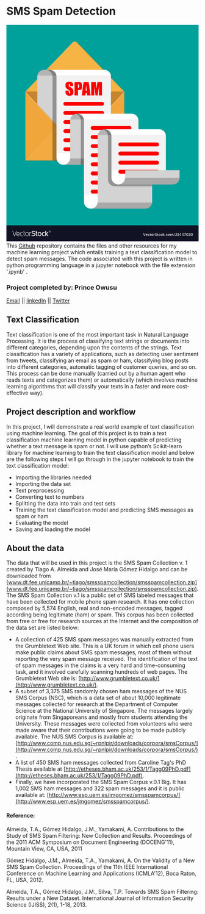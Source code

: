 # SMS Spam Detection
![](https://github.com/prince381/spam_detection/blob/master/spam_image.jpg)
This [Github](https://github.com/prince381/spam_detection) repository contains the files and other resources for my machine learning project which entails training a text classification model to detect spam messages. The code associated with this project is written in python programming language in a jupyter notebook with the file extension '.ipynb' .
### Project completed by: Prince Owusu
[Email](powusu381@gmail.com) || [linkedIn](https://www.linkedin.com/in/prince-owusu-356914198?lipi=urn%3Ali%3Apage%3Ad_flagship3_profile_view_base_contact_details%3B2NYoXqMHQKOMp0yWSME5mQ%3D%3D) || [Twitter](https://twitter.com/iam_kwekhu)

## Text Classification
Text classification is one of the most important task in Natural Language Processing. It is the process of classifying text strings or
documents into different categories, depending upon the contents of the strings. Text classification has a variety of applications, such
as detecting user sentiment from tweets, classifying an email as spam or ham, classifying blog posts into different categories, automatic
tagging of customer queries, and so on. This process can be done manually (carried out by a human agent who reads texts and categorizes
them) or automatically (which involves machine learning algorithms that will classify your texts in a faster and more cost-effective way).

## Project description and workflow
In this project, I will demonstrate a real world example of text classification using machine learning. The goal of this project is to
train a text classification machine learning model in python capable of predicting whether a text message is spam or not. I will use
python’s Scikit-learn library for machine learning to train the text classification model and below are the following steps I will go
through in the jupyter notebook to train the text classification model:
* Importing the libraries needed
* Importing the data set
* Text preprocessing
* Converting text to numbers
* Splitting the data into train and test sets
* Training the text classification model and predicting SMS messages as spam or ham
* Evaluating the  model
* Saving and loading the model

## About the data
The data that will be used in this project is the SMS Spam Collection v. 1 created by Tiago A. Almeida and José María Gómez Hidalgo  and
can be downloaded from [www.dt.fee.unicamp.br/~tiago/smsspamcollection/smsspamcollection.zip](www.dt.fee.unicamp.br/~tiago/smsspamcollection/smsspamcollection.zip). The SMS Spam Collection v.1 is a public set of SMS labeled messages that have been collected for mobile phone
spam research. It has one collection composed by 5,574 English, real and non-encoded messages, tagged according being legitimate (ham)
or spam. This corpus has been collected from free or free for research sources at the Internet and the composition of the data set are
listed below:
* A collection of 425 SMS spam messages was manually extracted from the Grumbletext Web site. This is a UK forum in which cell phone users make public claims about SMS spam messages, most of them without reporting the very spam message received. The identification of the text of spam messages in the claims is a very hard and time-consuming task, and it involved carefully scanning hundreds of web pages. The Grumbletext Web site is: [http://www.grumbletext.co.uk/](http://www.grumbletext.co.uk/).
* A subset of 3,375 SMS randomly chosen ham messages of the NUS SMS Corpus (NSC), which is a data set of about 10,000 legitimate messages collected for research at the Department of Computer Science at the National University of Singapore. The messages largely originate from Singaporeans and mostly from students attending the University. These messages were collected from volunteers who were made aware that their contributions were going to be made publicly available. The NUS SMS Corpus is available at: [http://www.comp.nus.edu.sg/~rpnlpir/downloads/corpora/smsCorpus/](http://www.comp.nus.edu.sg/~rpnlpir/downloads/corpora/smsCorpus/).
* A list of 450 SMS ham messages collected from Caroline Tag's PhD Thesis available at [http://etheses.bham.ac.uk/253/1/Tagg09PhD.pdf](http://etheses.bham.ac.uk/253/1/Tagg09PhD.pdf). 
* Finally, we have incorporated the SMS Spam Corpus v.0.1 Big. It has 1,002 SMS ham messages and 322 spam messages and it is public available at: [http://www.esp.uem.es/jmgomez/smsspamcorpus/](http://www.esp.uem.es/jmgomez/smsspamcorpus/).

#### Reference:

Almeida, T.A., Gómez Hidalgo, J.M., Yamakami, A. Contributions to the Study of SMS Spam Filtering: New Collection and Results.
Proceedings of the 2011 ACM Symposium on Document Engineering (DOCENG'11), Mountain View, CA, USA, 2011

Gómez Hidalgo, J.M., Almeida, T.A., Yamakami, A. On the Validity of a New SMS Spam Collection. Proceedings of the 11th IEEE
International Conference on Machine Learning and Applications (ICMLA'12), Boca Raton, FL, USA, 2012. 

Almeida, T.A., Gómez Hidalgo, J.M., Silva, T.P. Towards SMS Spam Filtering: Results under a New Dataset. International Journal of Information Security Science (IJISS), 2(1), 1-18, 2013.

